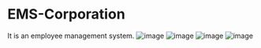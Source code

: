 # EMS-Corporation
It is an employee management system. 
![image](https://user-images.githubusercontent.com/78221707/150675616-299d08c6-ac02-4116-b8c2-d1ff57378e02.png)
![image](https://user-images.githubusercontent.com/78221707/150675718-fa65fab4-4c3b-4a0c-a3c1-9a3c6e10cabf.png)
![image](https://user-images.githubusercontent.com/78221707/150675756-f102a795-5e15-4560-8514-a30d004a8750.png)
![image](https://user-images.githubusercontent.com/78221707/150675782-3cb44d4a-5909-4216-88cb-6908236f79f2.png)
